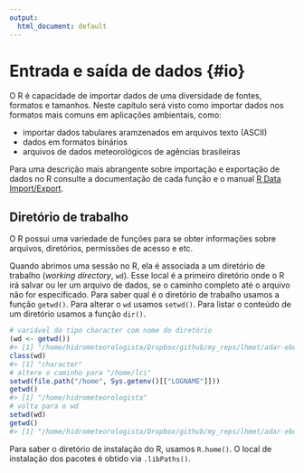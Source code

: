 ```yaml
---
output:
  html_document: default
---
```


# Entrada e saída de dados {#io}



O R é capacidade de importar dados de uma diversidade de fontes, formatos e tamanhos. Neste capítulo será visto como importar dados nos formatos mais comuns em aplicações ambientais, como: 

- importar dados tabulares aramzenados em arquivos texto (ASCII)
- dados em formatos binários 
- arquivos de dados meteorológicos de agências brasileiras

Para uma descrição mais abrangente sobre importação e exportação de dados no R consulte a documentação de cada função e o manual [R Data Import/Export](http://cran.r-project.org/doc/manuals/r-release/R-data.html).


## Diretório de trabalho

O R possui uma variedade de funções para se obter informações sobre arquivos, diretórios, permissões de acesso e etc.

Quando abrimos uma sessão no R, ela é associada a um diretório de trabalho (*working directory*, `wd`). Esse local é a primeiro diretório onde o R irá salvar ou ler um arquivo de dados, se o caminho completo até o arquivo não for especificado. Para saber qual é o diretório de trabalho usamos a função `getwd()`. Para alterar o `wd` usamos `setwd()`. Para listar o conteúdo de um diretório usamos a função `dir()`.


```r
# variável do tipo character com nome do diretório
(wd <- getwd())
#> [1] "/home/hidrometeorologista/Dropbox/github/my_reps/lhmet/adar-ebook"
class(wd)
#> [1] "character"
# altere o caminho para "/home/lci"
setwd(file.path("/home", Sys.getenv()[["LOGNAME"]]))
getwd()
#> [1] "/home/hidrometeorologista"
# volta para o wd
setwd(wd)
getwd()
#> [1] "/home/hidrometeorologista/Dropbox/github/my_reps/lhmet/adar-ebook"
```

Para saber o diretório de instalação do R, usamos `R.home()`. O local de instalação dos pacotes é obtido via `.libPaths()`.



